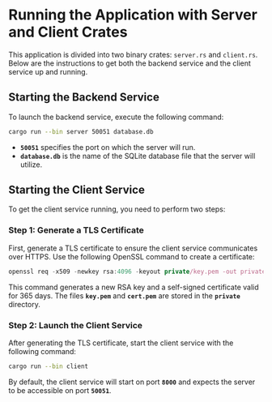 # Running the Application with Server and Client Crates

This application is divided into two binary crates: `server.rs` and `client.rs`. Below are the instructions to get both the backend service and the client service up and running.

## Starting the Backend Service

To launch the backend service, execute the following command:

```bash
cargo run --bin server 50051 database.db
```

- **`50051`** specifies the port on which the server will run.
- **`database.db`** is the name of the SQLite database file that the server will utilize.

## **Starting the Client Service**

To get the client service running, you need to perform two steps:

### **Step 1: Generate a TLS Certificate**

First, generate a TLS certificate to ensure the client service communicates over HTTPS. Use the following OpenSSL command to create a certificate:

```jsx
openssl req -x509 -newkey rsa:4096 -keyout private/key.pem -out private/cert.pem -days 365 -nodes
```

This command generates a new RSA key and a self-signed certificate valid for 365 days. The files **`key.pem`** and **`cert.pem`** are stored in the **`private`** directory.

### **Step 2: Launch the Client Service**

After generating the TLS certificate, start the client service with the following command:

```bash
cargo run --bin client
```

By default, the client service will start on port **`8000`** and expects the server to be accessible on port **`50051`**.

